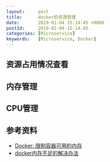 ```yaml
---
layout:     post
title:      docker的资源管理
date:       2019-01-04 15:14:45 +0800
postId:     2019-01-04-15-14-45
categories: [Microservice]
keywords:   [Microservice, Docker]
---
```


## 资源占用情况查看

## 内存管理

## CPU管理

## 参考资料

* [Docker: 限制容器可用的内存](https://www.cnblogs.com/sparkdev/p/8032330.html)
* [docker内存不足的解决办法](https://blog.csdn.net/lxn18392641463/article/details/79592170)
